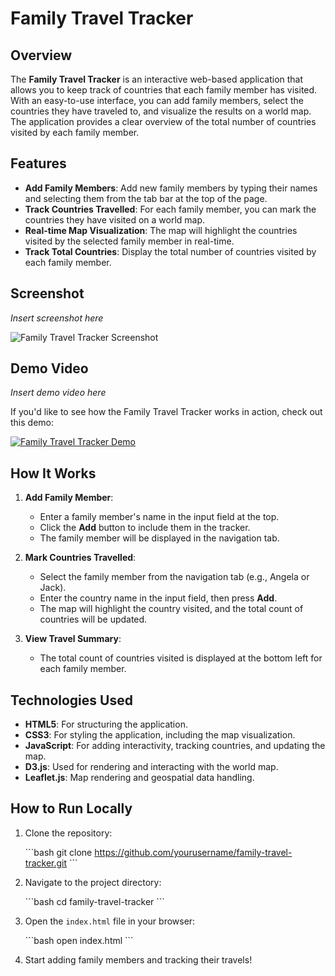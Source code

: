 
# Family Travel Tracker

## Overview

The **Family Travel Tracker** is an interactive web-based application that allows you to keep track of countries that each family member has visited. With an easy-to-use interface, you can add family members, select the countries they have traveled to, and visualize the results on a world map. The application provides a clear overview of the total number of countries visited by each family member.

## Features

- **Add Family Members**: Add new family members by typing their names and selecting them from the tab bar at the top of the page.
- **Track Countries Travelled**: For each family member, you can mark the countries they have visited on a world map.
- **Real-time Map Visualization**: The map will highlight the countries visited by the selected family member in real-time.
- **Track Total Countries**: Display the total number of countries visited by each family member.

## Screenshot

*Insert screenshot here*

![Family Travel Tracker Screenshot](C:\Users\kolli\internship\Family_Travel_Tracker\assests)

## Demo Video

*Insert demo video here*

If you'd like to see how the Family Travel Tracker works in action, check out this demo:

[![Family Travel Tracker Demo](path-to-thumbnail)](C:\Users\kolli\internship\Family_Travel_Tracker\assests)

## How It Works

1. **Add Family Member**: 
    - Enter a family member's name in the input field at the top.
    - Click the **Add** button to include them in the tracker.
    - The family member will be displayed in the navigation tab.
   
2. **Mark Countries Travelled**:
    - Select the family member from the navigation tab (e.g., Angela or Jack).
    - Enter the country name in the input field, then press **Add**.
    - The map will highlight the country visited, and the total count of countries will be updated.

3. **View Travel Summary**:
    - The total count of countries visited is displayed at the bottom left for each family member.
  
## Technologies Used

- **HTML5**: For structuring the application.
- **CSS3**: For styling the application, including the map visualization.
- **JavaScript**: For adding interactivity, tracking countries, and updating the map.
- **D3.js**: Used for rendering and interacting with the world map.
- **Leaflet.js**: Map rendering and geospatial data handling.

## How to Run Locally

1. Clone the repository:

   \`\`\`bash
   git clone https://github.com/yourusername/family-travel-tracker.git
   \`\`\`

2. Navigate to the project directory:

   \`\`\`bash
   cd family-travel-tracker
   \`\`\`

3. Open the `index.html` file in your browser:

   \`\`\`bash
   open index.html
   \`\`\`

4. Start adding family members and tracking their travels!
